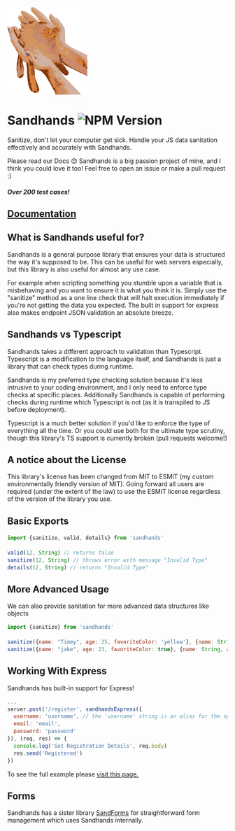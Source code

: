 <img src="https://raw.githubusercontent.com/l1lith/Sandhands/master/logo/logo.svg?sanitize=true" width="183" height="200">

# Sandhands ![NPM Version](https://img.shields.io/npm/v/sandhands.svg?style=flat)

Sanitize, don't let your computer get sick. Handle your JS data sanitation effectively and accurately with Sandhands.

Please read our Docs 😊 Sandhands is a big passion project of mine, and I think you could love it too! Feel free to open an issue or make a pull request :)

##### Over 200 test cases!

## [Documentation](https://l1lith.github.io/Sandhands/home)

## What is Sandhands useful for?

Sandhands is a general purpose library that ensures your data is structured the way it's supposed to be. This can be useful for web servers especially, but this library is also useful for almost any use case.

For example when scripting something you stumble upon a variable that is misbehaving and you want to ensure it is what you think it is. Simply use the "sanitize" method as a one line check that will halt execution immediately if you're not getting the data you expected. The built in support for express also makes endpoint JSON validation an absolute breeze.

## Sandhands vs Typescript

Sandhands takes a different approach to validation than Typescript. Typescript is a modification to the language itself, and Sandhands is just a library that can check types during runtime.

Sandhands is my preferred type checking solution because it's less intrusive to your coding environment, and I only need to enforce type checks at specific places. Additionally Sandhands is capable of performing checks during runtime which Typescript is not (as it is transpiled to JS before deployment).

Typescript is a much better solution if you'd like to enforce the type of everything all the time. Or you could use both for the ultimate type scrutiny, though this library's TS support is currently broken (pull requests welcome!)

## A notice about the License
This library's license has been changed from MIT to ESMIT (my custom environmentally friendly version of MIT). Going forward all users are required (under the extent of the law) to use the ESMIT license regardless of the version of the library you use.

## Basic Exports

```js
import {sanitize, valid, details} from 'sandhands'

valid(12, String) // returns false
sanitize(12, String) // throws error with message "Invalid Type"
details(12, String) // returns "Invalid Type"
```

## More Advanced Usage

We can also provide sanitation for more advanced data structures like objects

```js
import {sanitize} from 'sandhands'

sanitize({name: "Timmy", age: 25, favoriteColor: 'yellow'}, {name: String, age: Number, favoriteColor: String}) // Doesn't throw any errors
sanitize({name: "jake", age: 23, favoriteColor: true}, {name: String, age: Number, favoriteColor: String}) // Throws the error "Error: Expected String"
```

## Working With Express

Sandhands has built-in support for Express!

```js
...
server.post('/register', sandhandsExpress({
  username: 'username', // the 'username' string is an alias for the special username custom format. See here for a list of existing custom formats https://github.com/L1lith/Sandhands/blob/master/source/customFormats.js
  email: 'email',
  password: 'password'
}), (req, res) => {
  console.log('Got Registration Details', req.body)
  res.send('Registered')
})
```

To see the full example please [visit this page.](https://l1lith.github.io/Sandhands/exports#sandhands-express)

## Forms

Sandhands has a sister library [SandForms](https://github.com/L1lith/SandForms) for straightforward form management which uses Sandhands internally.

